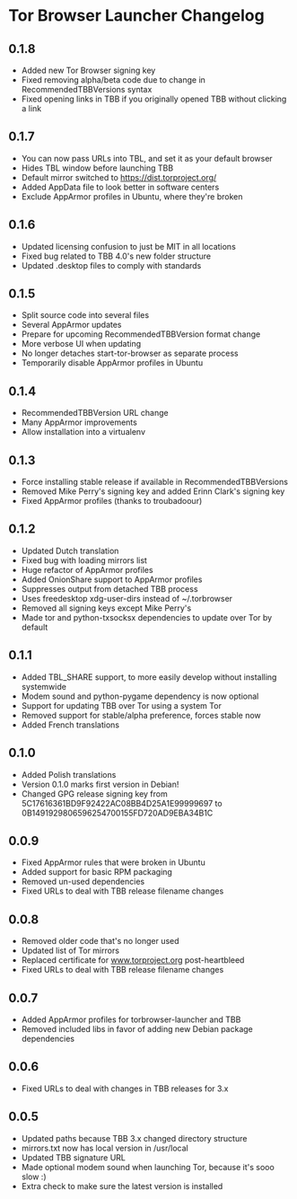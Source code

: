 # Tor Browser Launcher Changelog

## 0.1.8

* Added new Tor Browser signing key
* Fixed removing alpha/beta code due to change in RecommendedTBBVersions syntax
* Fixed opening links in TBB if you originally opened TBB without clicking a link


## 0.1.7

* You can now pass URLs into TBL, and set it as your default browser
* Hides TBL window before launching TBB
* Default mirror switched to https://dist.torproject.org/
* Added AppData file to look better in software centers
* Exclude AppArmor profiles in Ubuntu, where they're broken

## 0.1.6

* Updated licensing confusion to just be MIT in all locations
* Fixed bug related to TBB 4.0's new folder structure
* Updated .desktop files to comply with standards

## 0.1.5

* Split source code into several files
* Several AppArmor updates
* Prepare for upcoming RecommendedTBBVersion format change
* More verbose UI when updating
* No longer detaches start-tor-browser as separate process
* Temporarily disable AppArmor profiles in Ubuntu

## 0.1.4

* RecommendedTBBVersion URL change
* Many AppArmor improvements
* Allow installation into a virtualenv

## 0.1.3

* Force installing stable release if available in RecommendedTBBVersions
* Removed Mike Perry's signing key and added Erinn Clark's signing key
* Fixed AppArmor profiles (thanks to troubadoour)

## 0.1.2

* Updated Dutch translation
* Fixed bug with loading mirrors list
* Huge refactor of AppArmor profiles
* Added OnionShare support to AppArmor profiles
* Suppresses output from detached TBB process
* Uses freedesktop xdg-user-dirs instead of ~/.torbrowser
* Removed all signing keys except Mike Perry's
* Made tor and python-txsocksx dependencies to update over Tor by default

## 0.1.1

* Added TBL_SHARE support, to more easily develop without installing systemwide
* Modem sound and python-pygame dependency is now optional
* Support for updating TBB over Tor using a system Tor
* Removed support for stable/alpha preference, forces stable now
* Added French translations

## 0.1.0

* Added Polish translations
* Version 0.1.0 marks first version in Debian!
* Changed GPG release signing key
  from 5C17616361BD9F92422AC08BB4D25A1E99999697
  to 0B1491929806596254700155FD720AD9EBA34B1C

## 0.0.9

* Fixed AppArmor rules that were broken in Ubuntu
* Added support for basic RPM packaging
* Removed un-used dependencies
* Fixed URLs to deal with TBB release filename changes

## 0.0.8

* Removed older code that's no longer used
* Updated list of Tor mirrors
* Replaced certificate for www.torproject.org post-heartbleed
* Fixed URLs to deal with TBB release filename changes

## 0.0.7

* Added AppArmor profiles for torbrowser-launcher and TBB
* Removed included libs in favor of adding new Debian package dependencies

## 0.0.6

* Fixed URLs to deal with changes in TBB releases for 3.x

## 0.0.5

* Updated paths because TBB 3.x changed directory structure
* mirrors.txt now has local version in /usr/local
* Updated TBB signature URL
* Made optional modem sound when launching Tor, because it's sooo slow :)
* Extra check to make sure the latest version is installed
